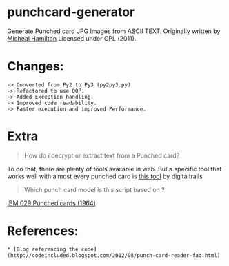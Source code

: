 # punchcard-generator

Generate Punched card JPG Images from ASCII TEXT.
Originally written by [Micheal Hamilton](http://codeincluded.blogspot.com/2012/08/punch-card-reader-faq.html) Licensed under GPL (2011).


# Changes:
    -> Converted from Py2 to Py3 (py2py3.py)
    -> Refactored to use OOP.
    -> Added Exception handling.
    -> Improved code readability.
    -> Faster execution and improved Performance.


# Extra

> How do i decrypt or extract text from a Punched card?

To do that, there are plenty of tools available in web. But a specific tool that works well with almost every 
punched card is [this tool](https://github.com/digitaltrails/punchedcardreader) by digitaltrails

> Which punch card model is this script based on ?

 [IBM 029 Punched cards (1964)](https://www.ibm.com/ibm/history/exhibits/vintage/vintage_4506VV4002.html)


# References:
    * [Blog referencing the code] (http://codeincluded.blogspot.com/2012/08/punch-card-reader-faq.html)
    

